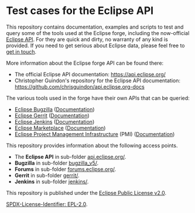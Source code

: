
# Test cases for the Eclipse API

This repository contains documentation, examples and scripts to test and query some of the tools used at the Eclipse forge, including the now-official [Eclipse API](https://api.eclipse.org). For they are quick and dirty, no warranty of any kind is provided.
If you need to get serious about Eclipse data, please feel free to [get in touch](https://castalia.solutions).

More information about the Eclipse forge API can be found there:

* The official Eclipse API documentation:
https://api.eclipse.org/
* Christopher Guindon's repository for the Eclipse API documentation:
https://github.com/chrisguindon/api.eclipse.org-docs

The various tools used in the forge have their own APIs that can be queried:

* [Eclipse Bugzilla](https://bugs.eclipse.org/bugs) ([Documentation](https://wiki.mozilla.org/Bugzilla:REST_API))
* [Eclipse Gerrit](https://git.eclipse.org/r/) ([Documentation](https://gerrit-review.googlesource.com/Documentation/rest-api.html))
* [Eclipse Jenkins](https://ci.eclipse.org/) ([Documentation](https://wiki.jenkins.io/display/JENKINS/Remote+access+API))
* [Eclipse Marketplace](http://marketplace.eclipse.org/) ([Documentation](https://wiki.eclipse.org/Marketplace/REST))
* [Eclipse Project Management Infrastructure](https://wiki.eclipse.org/Project_Management_Infrastructure) (PMI) ([Documentation](https://wiki.eclipse.org/Project_Management_Infrastructure#Web_APIs))

This repository provides information about the following access points.

* The **Eclipse API** in sub-folder [api.eclipse.org/](api.eclipse.org/get_api_eclipse_org.md).
* **Bugzilla** in sub-folder [bugzilla_v5/]( bugzilla_v5/get_bugzilla.md).
* **Forums** in sub-folder [forums.eclipse.org/]( forums.eclipse.org/get_api_forums.md).
* **Gerrit** in sub-folder [gerrit/]( gerrit/get_gerrit.md).
* **Jenkins** in sub-folder [jenkins/](jenkins/get_jenkins.md).

This repository is published under the [Eclipse Public License v2.0]( https://www.eclipse.org/legal/epl-2.0/).

[SPDX-License-Identifier: EPL-2.0]( https://spdx.org/licenses/EPL-2.0.html).
